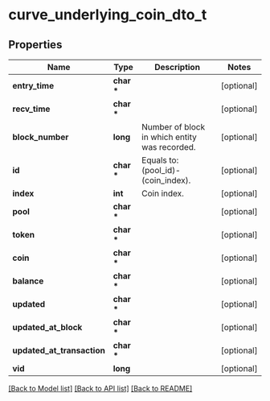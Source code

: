 # curve_underlying_coin_dto_t

## Properties
Name | Type | Description | Notes
------------ | ------------- | ------------- | -------------
**entry_time** | **char \*** |  | [optional] 
**recv_time** | **char \*** |  | [optional] 
**block_number** | **long** | Number of block in which entity was recorded. | [optional] 
**id** | **char \*** | Equals to: (pool_id)-(coin_index). | [optional] 
**index** | **int** | Coin index. | [optional] 
**pool** | **char \*** |  | [optional] 
**token** | **char \*** |  | [optional] 
**coin** | **char \*** |  | [optional] 
**balance** | **char \*** |  | [optional] 
**updated** | **char \*** |  | [optional] 
**updated_at_block** | **char \*** |  | [optional] 
**updated_at_transaction** | **char \*** |  | [optional] 
**vid** | **long** |  | [optional] 

[[Back to Model list]](../README.md#documentation-for-models) [[Back to API list]](../README.md#documentation-for-api-endpoints) [[Back to README]](../README.md)


